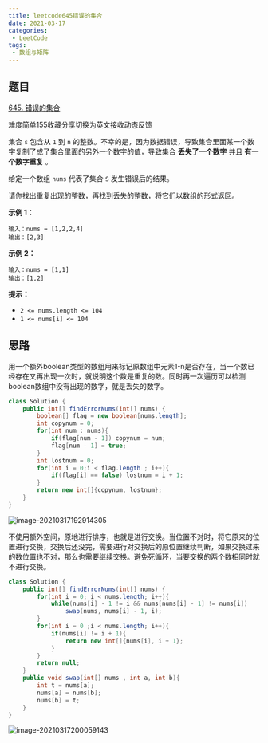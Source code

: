 ```yaml
---
title: leetcode645错误的集合
date: 2021-03-17
categories:
 - LeetCode
tags:
 - 数组与矩阵
---
```


## 题目

[645. 错误的集合](https://leetcode-cn.com/problems/set-mismatch/)

难度简单155收藏分享切换为英文接收动态反馈

集合 `s` 包含从 `1` 到 `n` 的整数。不幸的是，因为数据错误，导致集合里面某一个数字复制了成了集合里面的另外一个数字的值，导致集合 **丢失了一个数字** 并且 **有一个数字重复** 。

给定一个数组 `nums` 代表了集合 `S` 发生错误后的结果。

请你找出重复出现的整数，再找到丢失的整数，将它们以数组的形式返回。

 

**示例 1：**

```
输入：nums = [1,2,2,4]
输出：[2,3]
```

**示例 2：**

```
输入：nums = [1,1]
输出：[1,2]
```

 

**提示：**

- `2 <= nums.length <= 104`
- `1 <= nums[i] <= 104`

## 思路

用一个额外boolean类型的数组用来标记原数组中元素1-n是否存在，当一个数已经存在又再出现一次时，就说明这个数是重复的数。同时再一次遍历可以检测boolean数组中没有出现的数字，就是丢失的数字。

```java
class Solution {
    public int[] findErrorNums(int[] nums) {
        boolean[] flag = new boolean[nums.length];
        int copynum = 0;
        for(int num : nums){
            if(flag[num - 1]) copynum = num;
            flag[num - 1] = true;
        }
        int lostnum = 0;
        for(int i = 0;i < flag.length ; i++){
            if(flag[i] == false) lostnum = i + 1;
        }
        return new int[]{copynum, lostnum};
    }
}
```

![image-20210317192914305](https://i.loli.net/2021/03/17/V29LWYxgPzFUm7K.png)

不使用额外空间，原地进行排序，也就是进行交换。当位置不对时，将它原来的位置进行交换，交换后还没完，需要进行对交换后的原位置继续判断，如果交换过来的数位置也不对，那么也需要继续交换。避免死循环，当要交换的两个数相同时就不进行交换。

```java
class Solution {
    public int[] findErrorNums(int[] nums) {
        for(int i = 0; i < nums.length; i++){
            while(nums[i] - 1 != i && nums[nums[i] - 1] != nums[i])
                swap(nums, nums[i] - 1, i);
        }
        for(int i = 0 ;i < nums.length; i++){
            if(nums[i] != i + 1){
                return new int[]{nums[i], i + 1};
            }
        }
        return null;
    }
    public void swap(int[] nums , int a, int b){
        int t = nums[a];
        nums[a] = nums[b];
        nums[b] = t;
    }
}
```

![image-20210317200059143](https://i.loli.net/2021/03/17/Nr9xS5eiGtvO1YZ.png)